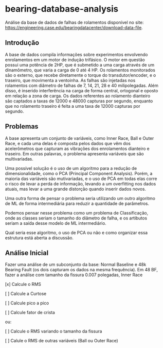# bearing-database-analysis
Análise da base de dados de falhas de rolamentos disponível no site: https://engineering.case.edu/bearingdatacenter/download-data-file.

## Introdução
A base de dados compila informações sobre experimentos envolvendo enrolamentos em um motor de indução trifásico. O motor em questão possui uma potência de 2HP, que é submetido a uma carga através de um dinamômetro,
que varia a carga de 0 até 4 HP. Os rolamentos monitorados são o externo, que recebe diretamente o torque do transdutor/encoder, e o traseiro, que movimenta a ventoinha. As falhas são injetadas nos rolamentos com 
diâmetro de falhas de 7, 14, 21, 28 e 40 milipolegadas. Além disso, é inserido interferência na carga de forma central, ortogonal e oposto em relação a zona de carga. Os dados referentes ao rolamento dianteiro são captados a
taxas de 12000 e 48000 capturas por segundo, enquanto que no rolamento traseiro é feita a uma taxa de 12000 capturas por segundo.

## Problemas

A base apresenta um conjunto de variáveis, como Inner Race, Ball e Outer Race, e cada uma delas é composta pelos dados que vêm dos acelerômetros que capturam as vibrações dos enrolamentos dianteiro e traseiro. 
Em outras palavras, o problema apresenta variáveis que são multivariadas.

Uma possível solução é o uso de um algoritmo para a redução de dimensionalidade, como o PCA (Principal Component Analysis). Porém, a maioria das variáveis são mutivariadas, e o uso de PCA em todas elas corre o risco de
levar a perda de informação, levando a um overfitting nos dados atuais, mas levar a uma grande distorção quando inserir dados novos.

Uma outra forma de pensar o problema seria utilizando um outro algoritmo de ML de forma intermediária para reduzir a quantidade de parâmetros.

Podemos pensar nesse problema como um problema de Classificação, onde as classes seriam o tamanho do diâmetro de falha, e os artibutos seriam a saída desse modelo de ML intermediário.

Qual seria esse algoritmo, o uso de PCA ou não e como organizar essa estrutura está aberta a discussão.

## Análise Inicial

Fazer uma análise de um subconjunto da base: Normal Baseline e 48k Bearing Fault (os dois capturam os dados na mesma frequência).
Em 48 BF, fazer a análise com tamanho da fissura 0.007 polegadas, Inner Race

[x] Calcule o RMS

[ ] Calcule a Curtose

[ ] Calcule pico a pico

[ ] Calcule fator de crista

ou:

[ ] Calcule o RMS variando o tamanho da fissura

[ ] Calule o RMS de outras variáveis (Ball ou Outer Race)
